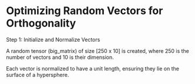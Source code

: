 # Optimizing Random Vectors for Orthogonality 

Step 1: Initialize and Normalize Vectors

A random tensor (big_matrix) of size [250 x 10] is created, where 250 is the number of vectors and 10 is their dimension.

Each vector is normalized to have a unit length, ensuring they lie on the surface of a hypersphere.


